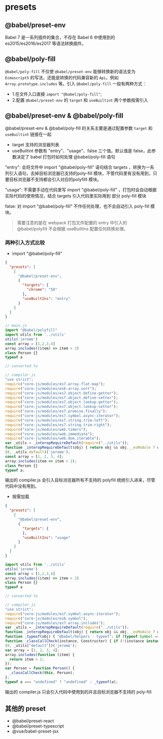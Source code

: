 <!--
 * @Description: 
 * @Version: 2.0
 * @Autor: zhaojunyun-jk
 * @Date: 2020-11-10 16:05:16
 * @LastEditors: zhaojunyun-jk
 * @LastEditTime: 2020-11-11 17:09:06
-->
# presets

## @babel/preset-env

Babel 7 是一系列插件的集合，不存在 Babel 6 中使用到的 es2015/es2016/es2017 等语法转换插件。

## @babel/poly-fill

`@babel/poly-fill` 不仅使 `@babel/preset-env` 能够转换新的语法变为 `Ecmascript5` 的写法，还能是转换的代码兼容新的 `Api`，例如 `Array.prototype.includes` 等。引入 `@babel/poly-fill` 一般有两种方式：
- 1.在文件入口直接 `import "@babel/poly-fill"`;
- 2.配置 `@babel/preset-env` 的 `target` 和 `useBuiltint` 两个参数按需引入

## @babel/preset-env & @babel/poly-fill

@babel/preset-env & @babel/poly-fill 的关系主要是通过配置参数 `target` 和 `useBuiltint` 链接在一起

- target 支持的浏览器列表
- useBuiltint 参数有 "entry"、"usage"、false 三个值。默认值是 false，此参数决定了 babel 打包时如何处理 @babel/poly-fill 语句

"entry": 会将文件中 import "@babel/poly-fill" 语句结合 targets ，转换为一系列引入语句，去掉目标浏览器已支持的poly-fill 模块，不管代码里有没有用到，只要目标浏览器不支持都会引入对应的polyfilll 模块。

"usage": 不需要手动在代码里写 import "@babel/poly-fill" ，打包时会自动根据实际代码的使用情况，结合 targets 引入代码里实际用到 部分 poly-fill 模块

false: 对 import "@babel/poly-fill"  不作任何处理，也不会自动引入 poly-fill 模块。

> 需要注意的是在 webpack 打包文件配置的 entry 中引入的 @babel/polyfill 不会根据 useBuiltIns 配置任何转换处理。

### 两种引入方式比较

- import "@babel/poly-fill"

```json
{
  "presets": [
    [
      "@babel/preset-env",
      {
        "targets": {
          "chrome": "58"
        },
        "useBuiltIns": "entry"
      }
    ]
  ]
}
```

```js
// main.js
import "@babel/polyfill"
import utils from '../utils'
utils('jerome')
const array = [1,2,3,4]
array.includes((item) => item > 2)
class Person {}
typeof a

// converted to

// compiler.js
"use strict";
require("core-js/modules/es7.array.flat-map");
require("core-js/modules/es6.array.sort");
require("core-js/modules/es7.object.define-getter");
require("core-js/modules/es7.object.define-setter");
require("core-js/modules/es7.object.lookup-getter");
require("core-js/modules/es7.object.lookup-setter");
require("core-js/modules/es7.promise.finally");
require("core-js/modules/es7.symbol.async-iterator");
require("core-js/modules/es7.string.trim-left");
require("core-js/modules/es7.string.trim-right");
require("core-js/modules/web.timers");
require("core-js/modules/web.immediate");
require("core-js/modules/web.dom.iterable");
var _utils = _interopRequireDefault(require("../utils"));
function _interopRequireDefault(obj) { return obj && obj.__esModule ? obj : { default: obj }; }
(0, _utils.default)('jerome');
const array = [1, 2, 3, 4];
array.includes(item => item > 2);
class Person {}
typeof a;
```

输出的 compiler.js 会引入目标浏览器所有不支持的 polyfill 统统引入进来，尽管代码中没有用到。

- 按需加载

```json
{
  "presets": [
    [
      "@babel/preset-env",
      {
        "targets": {
        },
        "useBuiltIns": "usage"
      }
    ]
  ]
}
```

```js
import utils from '../utils'
utils('jerome')
const array = [1,2,3,4]
array.includes((item) => item > 2)
class Person {}
typeof a

// converted to

// compiler.js
"use strict";
require("core-js/modules/es7.symbol.async-iterator");
require("core-js/modules/es6.symbol");
require("core-js/modules/es7.array.includes");
var _utils = _interopRequireDefault(require("../utils"));
function _interopRequireDefault(obj) { return obj && obj.__esModule ? obj : { default: obj }; }
function _typeof(obj) { "@babel/helpers - typeof"; if (typeof Symbol === "function" && typeof Symbol.iterator === "symbol") { _typeof = function _typeof(obj) { return typeof obj; }; } else { _typeof = function _typeof(obj) { return obj && typeof Symbol === "function" && obj.constructor === Symbol && obj !== Symbol.prototype ? "symbol" : typeof obj; }; } return _typeof(obj); }
function _classCallCheck(instance, Constructor) { if (!(instance instanceof Constructor)) { throw new TypeError("Cannot call a class as a function"); } }
(0, _utils["default"])('jerome');
var array = [1, 2, 3, 4];
array.includes(function (item) {
  return item > 2;
});
var Person = function Person() {
  _classCallCheck(this, Person);
};
typeof a === "undefined" ? "undefined" : _typeof(a);
```

输出的 compiler.js 只会引入代码中使用到的并且目标浏览器不支持的 poly-fill

## 其他的 preset

- @babel/preset-react
- @babel/preset-typescript
- @vue/babel-preset-jsx